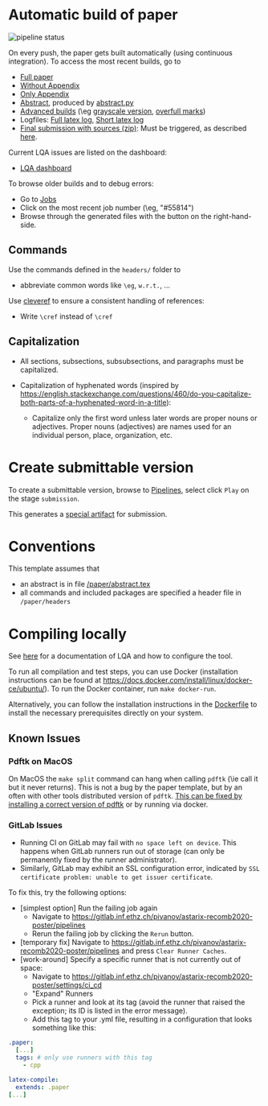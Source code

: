 

# Automatic build of paper

![pipeline status](https://gitlab.inf.ethz.ch/pivanov/astarix-recomb2020-poster/badges/master/pipeline.svg)

On every push, the paper gets built automatically (using continuous integration). To access the most recent builds, go to

- [Full paper](https://gitlab.inf.ethz.ch/pivanov/astarix-recomb2020-poster/-/jobs/artifacts/master/raw/main_full.pdf?job=latex-compile)
- [Without Appendix](https://gitlab.inf.ethz.ch/pivanov/astarix-recomb2020-poster/-/jobs/artifacts/master/raw/main_no_appendix.pdf?job=latex-compile)
- [Only Appendix](https://gitlab.inf.ethz.ch/pivanov/astarix-recomb2020-poster/-/jobs/artifacts/master/raw/main_only_appendix.pdf?job=latex-compile)
- [Abstract](https://gitlab.inf.ethz.ch/pivanov/astarix-recomb2020-poster/-/jobs/artifacts/master/raw/abstract.txt?job=latex-compile), produced by [abstract.py](/paper/lqa-scripts/abstract.py)
- [Advanced builds](https://gitlab.inf.ethz.ch/pivanov/astarix-recomb2020-poster/-/jobs/artifacts/master/browse?job=latex-advanced) (\eg [grayscale version](https://gitlab.inf.ethz.ch/pivanov/astarix-recomb2020-poster/-/jobs/artifacts/master/raw/main_gray.pdf?job=latex-advanced), [overfull marks](https://gitlab.inf.ethz.ch/pivanov/astarix-recomb2020-poster/-/jobs/artifacts/master/raw/main_overfull.pdf?job=latex-advanced))
- Logfiles: [Full latex log](https://gitlab.inf.ethz.ch/pivanov/astarix-recomb2020-poster/-/jobs/artifacts/master/raw/main.log?job=latex-advanced), [Short latex log](https://gitlab.inf.ethz.ch/pivanov/astarix-recomb2020-poster/-/jobs/artifacts/master/raw/main-short.log?job=latex-advanced)
- [Final submission with sources (zip)](https://gitlab.inf.ethz.ch/pivanov/astarix-recomb2020-poster/-/jobs/artifacts/master/raw/submission.zip?job=latex-submission): Must be triggered, as described [here](/paper/README.md#create-submittable-version).

Current LQA issues are listed on the dashboard:

- [LQA dashboard](https://gitlab.inf.ethz.ch/pivanov/astarix-recomb2020-poster/-/jobs/artifacts/master/raw/lqa-dashboard.txt?job=latex-advanced)

To browse older builds and to debug errors:

- Go to [Jobs](https://gitlab.inf.ethz.ch/pivanov/astarix-recomb2020-poster/pipelines)
- Click on the most recent job number (\eg, "#55814")
- Browse through the generated files with the button on the right-hand-side.

## Commands

Use the commands defined in the `headers/` folder to

- abbreviate common words like `\eg`, `w.r.t.`, ...

Use [cleveref](http://tug.ctan.org/tex-archive/macros/latex/contrib/cleveref/cleveref.pdf) to ensure a consistent handling of references:

- Write `\cref` instead of `\cref`

## Capitalization

- All sections, subsections, subsubsections, and paragraphs must be capitalized.
- Capitalization of hyphenated words (inspired by
  https://english.stackexchange.com/questions/460/do-you-capitalize-both-parts-of-a-hyphenated-word-in-a-title):

  - Capitalize only the first word unless later words are proper nouns or
    adjectives. Proper nouns (adjectives) are names used for an individual
    person, place, organization, etc.

# Create submittable version

To create a submittable version, browse to [Pipelines](https://gitlab.inf.ethz.ch/pivanov/astarix-recomb2020-poster/pipelines), select click `Play` on the stage `submission`.

This generates a [special artifact](/paper/README.md#automatic-build-of-paper) for submission.

# Conventions

This template assumes that

- an abstract is in file [/paper/abstract.tex](/paper/abstract.tex)
- all commands and included packages are specified a header file in `/paper/headers`

# Compiling locally

See [here](lqa/doc/README.md) for a documentation of LQA and how to configure the tool.

To run all compilation and test steps, you can use Docker (installation instructions can be found at https://docs.docker.com/install/linux/docker-ce/ubuntu/).
To run the Docker container, run `make docker-run`.

Alternatively, you can follow the installation instructions in the [Dockerfile](../lqa-meta/docker/Dockerfile) to install the necessary prerequisites directly on your system.

## Known Issues

### Pdftk on MacOS

On MacOS the `make split` command can hang when calling `pdftk` (\ie call it but it never returns). This is not a bug by the paper template, but by an often with other tools distributed version of `pdftk`. [This can be fixed by installing a correct version of pdftk](https://stackoverflow.com/questions/39750883/pdftk-hanging-on-macos-sierra) or by running via docker.

### GitLab Issues

- Running CI on GitLab may fail with `no space left on device`. This happens
  when GitLab runners run out of storage (can only be permanently fixed by the
  runner administrator).
- Similarly, GitLab may exhibit an SSL configuration error, indicated by `SSL
  certificate problem: unable to get issuer certificate`.

To fix this, try the following options:

- [simplest option] Run the failing job again
  - Navigate to https://gitlab.inf.ethz.ch/pivanov/astarix-recomb2020-poster/pipelines
  - Rerun the failing job by clicking the `Rerun` button.
- [temporary fix] Navigate to https://gitlab.inf.ethz.ch/pivanov/astarix-recomb2020-poster/pipelines and
press `Clear Runner Caches`.
- [work-around] Specify a specific runner that is not currently out of space:
  - Navigate to
  https://gitlab.inf.ethz.ch/pivanov/astarix-recomb2020-poster/settings/ci_cd
  - "Expand" Runners
  - Pick a runner and look at its tag (avoid the runner that raised the
    exception; its ID is listed in the error message).
  - Add this tag to your .yml file, resulting in a configuration that looks
  something like this:

```yml
.paper:
  [...]
  tags: # only use runners with this tag
    - cpp

latex-compile:
  extends: .paper
[...]
```
